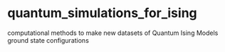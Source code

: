# quantum_simulations_for_ising
computational methods to make new datasets of Quantum Ising Models ground state configurations
